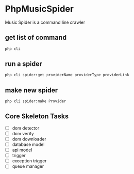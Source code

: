 # PhpMusicSpider
Music Spider is a command line crawler



## get list of command

```sh
php cli
```

## run a spider

```sh
php cli spider:get providerName providerType providerLink
```

## make new spider

```sh
php cli spider:make Provider
```


## Core Skeleton Tasks
- [ ] dom detector
- [ ] dom verify
- [ ] dom downloader
- [ ] database model
- [ ] api model
- [ ] trigger
- [ ] exception trigger
- [ ] queue manager
